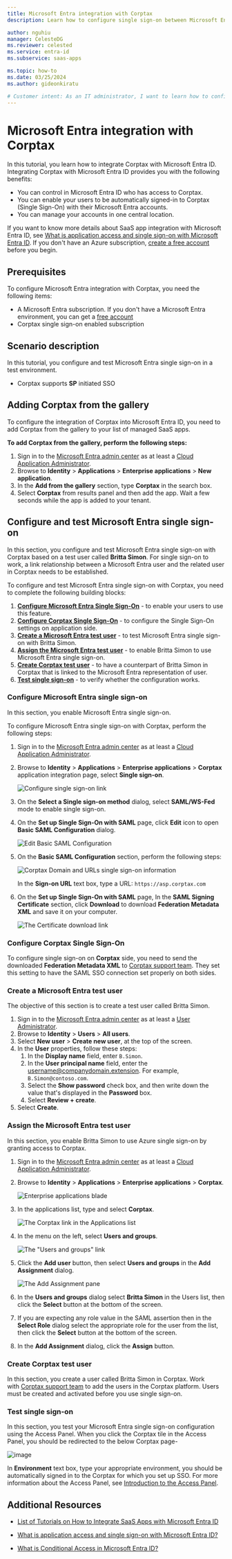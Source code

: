```yaml
---
title: Microsoft Entra integration with Corptax
description: Learn how to configure single sign-on between Microsoft Entra ID and Corptax.

author: nguhiu
manager: CelesteDG
ms.reviewer: celested
ms.service: entra-id
ms.subservice: saas-apps

ms.topic: how-to
ms.date: 03/25/2024
ms.author: gideonkiratu

# Customer intent: As an IT administrator, I want to learn how to configure single sign-on between Microsoft Entra ID and CorpTax so that I can control who has access to CorpTax, enable automatic sign-in with Microsoft Entra accounts, and manage my accounts in one central location.
---
```

# Microsoft Entra integration with Corptax

In this tutorial, you learn how to integrate Corptax with Microsoft Entra ID.
Integrating Corptax with Microsoft Entra ID provides you with the following benefits:

* You can control in Microsoft Entra ID who has access to Corptax.
* You can enable your users to be automatically signed-in to Corptax (Single Sign-On) with their Microsoft Entra accounts.
* You can manage your accounts in one central location.

If you want to know more details about SaaS app integration with Microsoft Entra ID, see [What is application access and single sign-on with Microsoft Entra ID](~/identity/enterprise-apps/what-is-single-sign-on.md).
If you don't have an Azure subscription, [create a free account](https://azure.microsoft.com/free/) before you begin.

## Prerequisites

To configure Microsoft Entra integration with Corptax, you need the following items:

* A Microsoft Entra subscription. If you don't have a Microsoft Entra environment, you can get a [free account](https://azure.microsoft.com/free/)
* Corptax single sign-on enabled subscription

## Scenario description

In this tutorial, you configure and test Microsoft Entra single sign-on in a test environment.

* Corptax supports **SP** initiated SSO

## Adding Corptax from the gallery

To configure the integration of Corptax into Microsoft Entra ID, you need to add Corptax from the gallery to your list of managed SaaS apps.

**To add Corptax from the gallery, perform the following steps:**

1. Sign in to the [Microsoft Entra admin center](https://entra.microsoft.com) as at least a [Cloud Application Administrator](~/identity/role-based-access-control/permissions-reference.md#cloud-application-administrator).
1. Browse to **Identity** > **Applications** > **Enterprise applications** > **New application**.
1. In the **Add from the gallery** section, type **Corptax** in the search box.
1. Select **Corptax** from results panel and then add the app. Wait a few seconds while the app is added to your tenant.

<a name='configure-and-test-azure-ad-single-sign-on'></a>

## Configure and test Microsoft Entra single sign-on

In this section, you configure and test Microsoft Entra single sign-on with Corptax based on a test user called **Britta Simon**.
For single sign-on to work, a link relationship between a Microsoft Entra user and the related user in Corptax needs to be established.

To configure and test Microsoft Entra single sign-on with Corptax, you need to complete the following building blocks:

1. **[Configure Microsoft Entra Single Sign-On](#configure-azure-ad-single-sign-on)** - to enable your users to use this feature.
2. **[Configure Corptax Single Sign-On](#configure-corptax-single-sign-on)** - to configure the Single Sign-On settings on application side.
3. **[Create a Microsoft Entra test user](#create-an-azure-ad-test-user)** - to test Microsoft Entra single sign-on with Britta Simon.
4. **[Assign the Microsoft Entra test user](#assign-the-azure-ad-test-user)** - to enable Britta Simon to use Microsoft Entra single sign-on.
5. **[Create Corptax test user](#create-corptax-test-user)** - to have a counterpart of Britta Simon in Corptax that is linked to the Microsoft Entra representation of user.
6. **[Test single sign-on](#test-single-sign-on)** - to verify whether the configuration works.

<a name='configure-azure-ad-single-sign-on'></a>

### Configure Microsoft Entra single sign-on

In this section, you enable Microsoft Entra single sign-on.

To configure Microsoft Entra single sign-on with Corptax, perform the following steps:

1. Sign in to the [Microsoft Entra admin center](https://entra.microsoft.com) as at least a [Cloud Application Administrator](~/identity/role-based-access-control/permissions-reference.md#cloud-application-administrator).
1. Browse to **Identity** > **Applications** > **Enterprise applications** > **Corptax** application integration page, select **Single sign-on**.

    ![Configure single sign-on link](common/select_sso.png)

1. On the **Select a Single sign-on method** dialog, select **SAML/WS-Fed** mode to enable single sign-on.

1. On the **Set up Single Sign-On with SAML** page, click **Edit** icon to open **Basic SAML Configuration** dialog.

	![Edit Basic SAML Configuration](common/edit_urls.png)

1. On the **Basic SAML Configuration** section, perform the following steps:

    ![Corptax Domain and URLs single sign-on information](common/sp_intiated.png)

    In the **Sign-on URL** text box, type a URL:
    `https://asp.corptax.com`

1. On the **Set up Single Sign-On with SAML** page, In the **SAML Signing Certificate** section, click **Download** to download **Federation Metadata XML** and save it on your computer.

	![The Certificate download link](common/metadataxml.png)

### Configure Corptax Single Sign-On

To configure single sign-on on **Corptax** side, you need to send the downloaded **Federation Metadata XML** to [Corptax support team](https://connect.corptax.com/). They set this setting to have the SAML SSO connection set properly on both sides.

<a name='create-an-azure-ad-test-user'></a>

### Create a Microsoft Entra test user

The objective of this section is to create a test user called Britta Simon.

1. Sign in to the [Microsoft Entra admin center](https://entra.microsoft.com) as at least a [User Administrator](~/identity/role-based-access-control/permissions-reference.md#user-administrator).
1. Browse to **Identity** > **Users** > **All users**.
1. Select **New user** > **Create new user**, at the top of the screen.
1. In the **User** properties, follow these steps:
   1. In the **Display name** field, enter `B.Simon`.  
   1. In the **User principal name** field, enter the username@companydomain.extension. For example, `B.Simon@contoso.com`.
   1. Select the **Show password** check box, and then write down the value that's displayed in the **Password** box.
   1. Select **Review + create**.
1. Select **Create**.

<a name='assign-the-azure-ad-test-user'></a>

### Assign the Microsoft Entra test user

In this section, you enable Britta Simon to use Azure single sign-on by granting access to Corptax.

1. Sign in to the [Microsoft Entra admin center](https://entra.microsoft.com) as at least a [Cloud Application Administrator](~/identity/role-based-access-control/permissions-reference.md#cloud-application-administrator).
1. Browse to **Identity** > **Applications** > **Enterprise applications** > **Corptax**.

	![Enterprise applications blade](common/enterprise_applications.png)

2. In the applications list, type and select **Corptax**.

	![The Corptax link in the Applications list](common/all_applications.png)

3. In the menu on the left, select **Users and groups**.

    ![The "Users and groups" link](common/users_groups_blade.png)

4. Click the **Add user** button, then select **Users and groups** in the **Add Assignment** dialog.

    ![The Add Assignment pane](common/add_assign_user.png)

5. In the **Users and groups** dialog select **Britta Simon** in the Users list, then click the **Select** button at the bottom of the screen.

6. If you are expecting any role value in the SAML assertion then in the **Select Role** dialog select the appropriate role for the user from the list, then click the **Select** button at the bottom of the screen.

7. In the **Add Assignment** dialog, click the **Assign** button.

### Create Corptax test user

In this section, you create a user called Britta Simon in Corptax. Work with [Corptax support team](https://connect.corptax.com/) to add the users in the Corptax platform. Users must be created and activated before you use single sign-on.

### Test single sign-on

In this section, you test your Microsoft Entra single sign-on configuration using the Access Panel.
When you click the Corptax tile in the Access Panel, you should be redirected to the below Corptax page- 

![image](media/corptax-tutorial/corptaxlogin.png)

In **Environment** text box, type your appropriate environment, you should be automatically signed in to the Corptax for which you set up SSO. For more information about the Access Panel, see [Introduction to the Access Panel](https://support.microsoft.com/account-billing/sign-in-and-start-apps-from-the-my-apps-portal-2f3b1bae-0e5a-4a86-a33e-876fbd2a4510).

## Additional Resources

- [List of Tutorials on How to Integrate SaaS Apps with Microsoft Entra ID](./tutorial-list.md)

- [What is application access and single sign-on with Microsoft Entra ID?](~/identity/enterprise-apps/what-is-single-sign-on.md)

- [What is Conditional Access in Microsoft Entra ID?](~/identity/conditional-access/overview.md)
